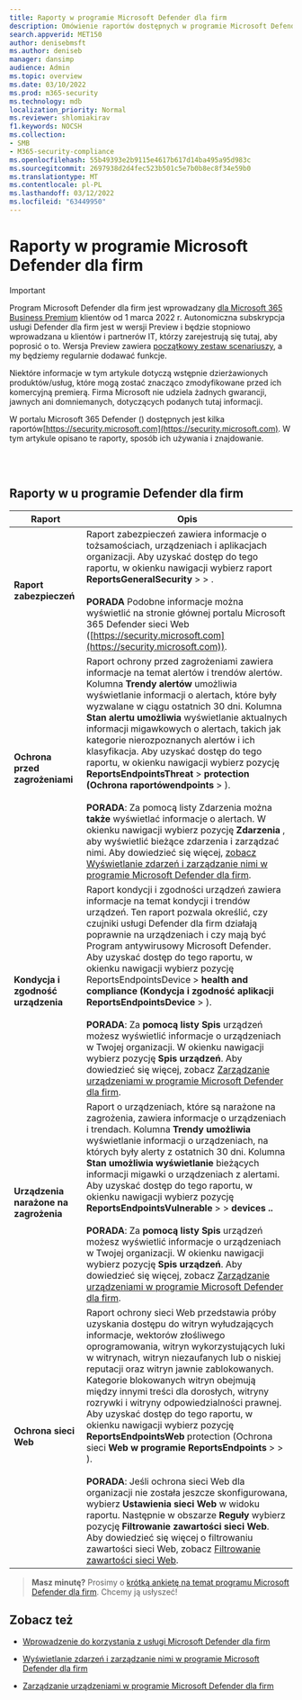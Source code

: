 ```yaml
---
title: Raporty w programie Microsoft Defender dla firm
description: Omówienie raportów dostępnych w programie Microsoft Defender dla firm
search.appverid: MET150
author: denisebmsft
ms.author: deniseb
manager: dansimp
audience: Admin
ms.topic: overview
ms.date: 03/10/2022
ms.prod: m365-security
ms.technology: mdb
localization_priority: Normal
ms.reviewer: shlomiakirav
f1.keywords: NOCSH
ms.collection:
- SMB
- M365-security-compliance
ms.openlocfilehash: 55b49393e2b9115e4617b617d14ba495a95d983c
ms.sourcegitcommit: 2697938d2d4fec523b501c5e7b0b8ec8f34e59b0
ms.translationtype: MT
ms.contentlocale: pl-PL
ms.lasthandoff: 03/12/2022
ms.locfileid: "63449950"
---
```

# <a name="reports-in-microsoft-defender-for-business"></a>Raporty w programie Microsoft Defender dla firm

> [!IMPORTANT]
> Program Microsoft Defender dla firm jest wprowadzany [dla Microsoft 365 Business Premium](../../business-premium/index.md) klientów od 1 marca 2022 r. Autonomiczna subskrypcja usługi Defender dla firm jest w wersji Preview i będzie stopniowo wprowadzana u klientów i partnerów IT, [](https://aka.ms/mdb-preview) którzy zarejestrują się tutaj, aby poprosić o to. Wersja Preview zawiera [początkowy zestaw scenariuszy](mdb-tutorials.md#try-these-preview-scenarios), a my będziemy regularnie dodawać funkcje.
> 
> Niektóre informacje w tym artykule dotyczą wstępnie dzierżawionych produktów/usług, które mogą zostać znacząco zmodyfikowane przed ich komercyjną premierą. Firma Microsoft nie udziela żadnych gwarancji, jawnych ani domniemanych, dotyczących podanych tutaj informacji. 

W portalu Microsoft 365 Defender () dostępnych jest kilka raportów[https://security.microsoft.com](https://security.microsoft.com). W tym artykule opisano te raporty, sposób ich używania i znajdowanie.

<br/><br/>

## <a name="reports-in-defender-for-business"></a>Raporty w u programie Defender dla firm

|Raport  |Opis  |
|---------|---------|
| **Raport zabezpieczeń**  | Raport zabezpieczeń zawiera informacje o tożsamościach, urządzeniach i aplikacjach organizacji. Aby uzyskać dostęp do tego raportu, w okienku nawigacji wybierz raport **ReportsGeneralSecurity** >  > . <br/><br/>**PORADA** Podobne informacje można wyświetlić na stronie głównej portalu Microsoft 365 Defender sieci Web ([https://security.microsoft.com](https://security.microsoft.com)). |
| **Ochrona przed zagrożeniami**  | Raport ochrony przed zagrożeniami zawiera informacje na temat alertów i trendów alertów. Kolumna **Trendy alertów** umożliwia wyświetlanie informacji o alertach, które były wyzwalane w ciągu ostatnich 30 dni. Kolumna **Stan alertu umożliwia** wyświetlanie aktualnych informacji migawkowych o alertach, takich jak kategorie nierozpoznanych alertów i ich klasyfikacja. Aby uzyskać dostęp do tego raportu, w okienku nawigacji wybierz pozycję **ReportsEndpointsThreat** >  **protection (Ochrona raportówendpoints** > ). <br/><br/>**PORADA**: Za pomocą listy Zdarzenia można **także** wyświetlać informacje o alertach. W okienku nawigacji wybierz pozycję **Zdarzenia** , aby wyświetlić bieżące zdarzenia i zarządzać nimi. Aby dowiedzieć się więcej, [zobacz Wyświetlanie zdarzeń i zarządzanie nimi w programie Microsoft Defender dla firm](mdb-view-manage-incidents.md). |
| **Kondycja i zgodność urządzenia** | Raport kondycji i zgodności urządzeń zawiera informacje na temat kondycji i trendów urządzeń. Ten raport pozwala określić, czy czujniki usługi Defender dla firm działają poprawnie na urządzeniach i czy mają być Program antywirusowy Microsoft Defender. Aby uzyskać dostęp do tego raportu, w okienku nawigacji wybierz pozycję ReportsEndpointsDevice  > **health and compliance (Kondycja i zgodność aplikacji ReportsEndpointsDevice** > ). <br/><br/>**PORADA**: Za **pomocą listy Spis** urządzeń możesz wyświetlić informacje o urządzeniach w Twojej organizacji. W okienku nawigacji wybierz pozycję **Spis urządzeń**. Aby dowiedzieć się więcej, zobacz [Zarządzanie urządzeniami w programie Microsoft Defender dla firm](mdb-manage-devices.md). |
| **Urządzenia narażone na zagrożenia** | Raport o urządzeniach, które są narażone na zagrożenia, zawiera informacje o urządzeniach i trendach. Kolumna **Trendy umożliwia** wyświetlanie informacji o urządzeniach, na których były alerty z ostatnich 30 dni. Kolumna **Stan umożliwia wyświetlanie** bieżących informacji migawki o urządzeniach z alertami. Aby uzyskać dostęp do tego raportu, w okienku nawigacji wybierz pozycję **ReportsEndpointsVulnerable** >  >  **devices ..**<br/><br/>**PORADA**: Za **pomocą listy Spis** urządzeń możesz wyświetlić informacje o urządzeniach w Twojej organizacji. W okienku nawigacji wybierz pozycję **Spis urządzeń**. Aby dowiedzieć się więcej, zobacz [Zarządzanie urządzeniami w programie Microsoft Defender dla firm](mdb-manage-devices.md). |
| **Ochrona sieci Web** | Raport ochrony sieci Web przedstawia próby uzyskania dostępu do witryn wyłudzających informacje, wektorów złośliwego oprogramowania, witryn wykorzystujących luki w witrynach, witryn niezaufanych lub o niskiej reputacji oraz witryn jawnie zablokowanych. Kategorie blokowanych witryn obejmują między innymi treści dla dorosłych, witryny rozrywki i witryny odpowiedzialności prawnej. Aby uzyskać dostęp do tego raportu, w okienku nawigacji wybierz pozycję **ReportsEndpointsWeb** protection (Ochrona sieci **Web w programie** **ReportsEndpoints** >  > ).<br/><br/>**PORADA**: Jeśli ochrona sieci Web dla organizacji nie została jeszcze skonfigurowana, wybierz **Ustawienia sieci Web** w widoku raportu. Następnie w obszarze **Reguły** wybierz pozycję **Filtrowanie zawartości sieci Web**. Aby dowiedzieć się więcej o filtrowaniu zawartości sieci Web, zobacz [Filtrowanie zawartości sieci Web](../defender-endpoint/web-content-filtering.md). |

>
> **Masz minutę?**
> Prosimy o <a href="https://microsoft.qualtrics.com/jfe/form/SV_0JPjTPHGEWTQr4y" target="_blank">krótką ankietę na temat programu Microsoft Defender dla firm</a>. Chcemy ją usłyszeć!
>

## <a name="see-also"></a>Zobacz też

- [Wprowadzenie do korzystania z usługi Microsoft Defender dla firm](mdb-get-started.md)

- [Wyświetlanie zdarzeń i zarządzanie nimi w programie Microsoft Defender dla firm](mdb-view-manage-incidents.md)

- [Zarządzanie urządzeniami w programie Microsoft Defender dla firm](mdb-manage-devices.md)